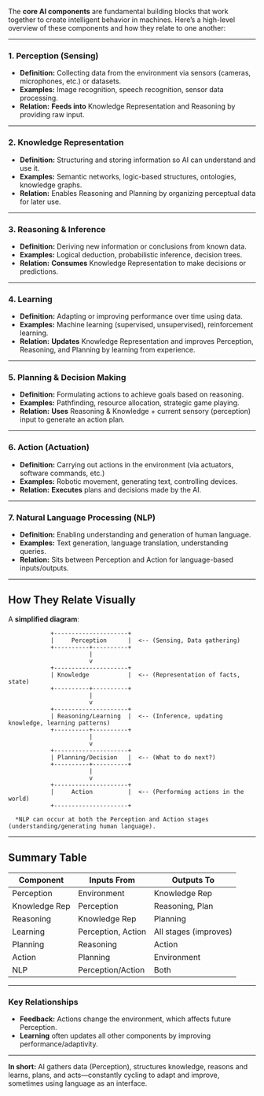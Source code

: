 The **core AI components** are fundamental building blocks that work together to create intelligent behavior in machines. Here’s a high-level overview of these components and how they relate to one another:

---

### **1. Perception (Sensing)**
- **Definition:** Collecting data from the environment via sensors (cameras, microphones, etc.) or datasets.
- **Examples:** Image recognition, speech recognition, sensor data processing.
- **Relation:** **Feeds into** Knowledge Representation and Reasoning by providing raw input.

---

### **2. Knowledge Representation**
- **Definition:** Structuring and storing information so AI can understand and use it.
- **Examples:** Semantic networks, logic-based structures, ontologies, knowledge graphs.
- **Relation:** Enables Reasoning and Planning by organizing perceptual data for later use.

---

### **3. Reasoning & Inference**
- **Definition:** Deriving new information or conclusions from known data.
- **Examples:** Logical deduction, probabilistic inference, decision trees.
- **Relation:** **Consumes** Knowledge Representation to make decisions or predictions.

---

### **4. Learning**
- **Definition:** Adapting or improving performance over time using data.
- **Examples:** Machine learning (supervised, unsupervised), reinforcement learning.
- **Relation:** **Updates** Knowledge Representation and improves Perception, Reasoning, and Planning by learning from experience.

---

### **5. Planning & Decision Making**
- **Definition:** Formulating actions to achieve goals based on reasoning.
- **Examples:** Pathfinding, resource allocation, strategic game playing.
- **Relation:** **Uses** Reasoning & Knowledge + current sensory (perception) input to generate an action plan.

---

### **6. Action (Actuation)**
- **Definition:** Carrying out actions in the environment (via actuators, software commands, etc.)
- **Examples:** Robotic movement, generating text, controlling devices.
- **Relation:** **Executes** plans and decisions made by the AI.

---

### **7. Natural Language Processing (NLP)**
- **Definition:** Enabling understanding and generation of human language.
- **Examples:** Text generation, language translation, understanding queries.
- **Relation:** Sits between Perception and Action for language-based inputs/outputs.

---

## **How They Relate Visually**

A **simplified diagram**:

```
            +---------------------+
            |     Perception      |  <-- (Sensing, Data gathering)
            +----------+----------+
                       |
                       v
            +---------------------+
            | Knowledge           |  <-- (Representation of facts, state)
            +----------+----------+
                       |
                       v
            +---------------------+
            | Reasoning/Learning  |  <-- (Inference, updating knowledge, learning patterns)
            +----------+----------+
                       |
                       v
            +---------------------+
            | Planning/Decision   |  <-- (What to do next?)
            +----------+----------+
                       |
                       v
            +---------------------+
            |     Action          |  <-- (Performing actions in the world)
            +---------------------+

  *NLP can occur at both the Perception and Action stages (understanding/generating human language).
```

---

## **Summary Table**

| Component         | Inputs From    | Outputs To      |
|-------------------|---------------|-----------------|
| Perception        | Environment   | Knowledge Rep   |
| Knowledge Rep     | Perception    | Reasoning, Plan |
| Reasoning         | Knowledge Rep | Planning        |
| Learning          | Perception, Action | All stages (improves) |
| Planning          | Reasoning     | Action          |
| Action            | Planning      | Environment     |
| NLP               | Perception/Action | Both          |

---

### **Key Relationships**
- **Feedback:** Actions change the environment, which affects future Perception.
- **Learning** often updates all other components by improving performance/adaptivity.

---

**In short:**
AI gathers data (Perception), structures knowledge, reasons and learns, plans, and acts—constantly cycling to adapt and improve, sometimes using language as an interface.

